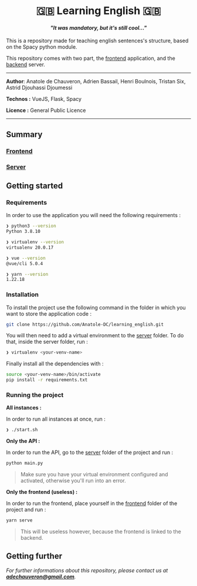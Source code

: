 <h1 align="center">🇬🇧 Learning English 🇬🇧</h1>

_<h4 align="center">"It was mandatory, but it's still cool..."</h4>_

This is a repository made for teaching english sentences's structure, based on the Spacy python module.

This repository comes with two part, the [frontend](frontend) application, and the [backend](backend) server.

___


**Author**: Anatole de Chauveron, Adrien Bassail, Henri Boulnois, Tristan Six, Astrid Djouhassi Djoumessi

**Technos :** VueJS, Flask, Spacy

**Licence :** General Public Licence

___

## Summary

### [Frontend](frontend)

### [Server](server)

## Getting started

### Requirements

In order to use the application you will need the following requirements :

```bash
❯ python3 --version
Python 3.8.10

❯ virtualenv --version
virtualenv 20.0.17

❯ vue --version
@vue/cli 5.0.4

❯ yarn --version
1.22.18
```

### Installation

To install the project use the following command in the folder in which you want to store the application code :

```bash
git clone https://github.com/Anatole-DC/learning_english.git
```

You will then need to add a virtual environment to the [server](server) folder. To do that, inside the server folder, run :

```bash
❯ virtualenv <your-venv-name>
```

Finally install all the dependencies with :

```bash
source <your-venv-name>/bin/activate
pip install -r requirements.txt
```

### Running the project

**All instances :**

In order to run all instances at once, run :

```bash
❯ ./start.sh
```

**Only the API :**

In order to run the API, go to the [server](server) folder of the project and run :

```bash
python main.py
```

> Make sure you have your virtual environment configured and activated, otherwise you'll run into an error.

**Only the frontend (useless) :**

In order to run the frontend, place yourself in the [frontend](frontend/) folder of the project and run :

```bash
yarn serve
```

> This will be useless however, because the frontend is linked to the backend.

## Getting further

_For further informations about this repository, please contact us at **adechauveron@gmail.com**._